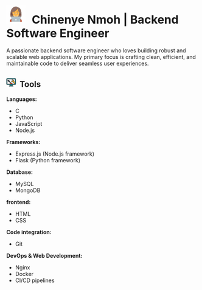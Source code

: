 # <img src="image-1.png" alt="Image 1" height="50" width="50" style="margin-right: 10px;"> <span style="font-size: 30px;">Chinenye Nmoh | Backend Software Engineer</span>

A passionate backend software engineer who loves building robust and scalable web applications. My primary focus is crafting clean, efficient, and maintainable code to deliver seamless user experiences.

## <img src="image-2.png" alt="Image 2" height="25" width="25" style="margin-right: 5px;"> Tools

**Languages:**

- C
- Python
- JavaScript
- Node.js


**Frameworks:**

- Express.js (Node.js framework)
- Flask (Python framework)

**Database:**

- MySQL
- MongoDB

**frontend:**
- HTML
- CSS

**Code integration:**

- Git

**DevOps & Web Development:**
- Nginx
- Docker
- CI/CD pipelines


